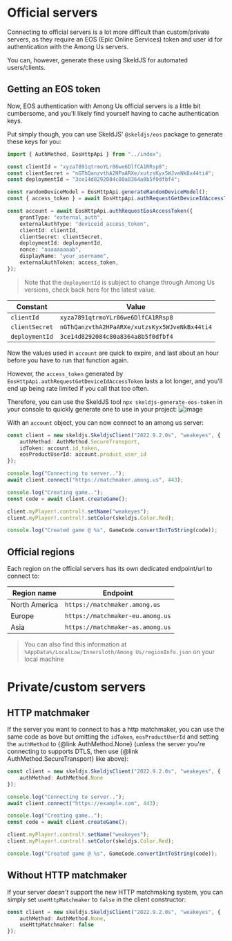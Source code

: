 
# Official servers
Connecting to official servers is a lot more difficult than custom/private servers, as they require an EOS (Epic Online Services) token and user id for authentication with the Among Us servers.

You can, however, generate these using SkeldJS for automated users/clients.

## Getting an EOS token
Now, EOS authentication with Among Us official servers is a little bit cumbersome, and you'll likely find yourself having to cache authentication keys.

Put simply though, you can use SkeldJS' `@skeldjs/eos` package to generate these keys for you:
```ts
import { AuthMethod, EosHttpApi } from "../index";

const clientId = "xyza7891qtrmoYLr86we6DlfCA1RRsp8";
const clientSecret = "nGThQanzvthA2HPaARXe/xutzsKyx5WJveNkBx44ti4";
const deploymentId = "3ce14d8292084c80a8364a8b5f0dfbf4";

const randomDeviceModel = EosHttpApi.generateRandomDeviceModel();
const { access_token } = await EosHttpApi.authRequestGetDeviceIdAccessToken(clientId, clientSecret, randomDeviceModel);

const account = await EosHttpApi.authRequestEosAccessToken({
    grantType: "external_auth",
    externalAuthType: "deviceid_access_token",
    clientId: clientId,
    clientSecret: clientSecret,
    deploymentId: deploymentId,
    nonce: "aaaaaaaaab",
    displayName: "your_username",
    externalAuthToken: access_token,
});
```

> Note that the `deploymentId` is subject to change through Among Us versions, check back here for the latest value.

| Constant | Value |
|----------|-------|
| `clientId` | `xyza7891qtrmoYLr86we6DlfCA1RRsp8` |
| `clientSecret` | `nGThQanzvthA2HPaARXe/xutzsKyx5WJveNkBx44ti4` |
| `deploymentId` | `3ce14d8292084c80a8364a8b5f0dfbf4` |

Now the values used in `account` are quick to expire, and last about an hour before you have to run that function again.

However, the `access_token` generated by `EosHttpApi.authRequestGetDeviceIdAccessToken` lasts a lot longer, and you'll end up being rate limited if you call that too often.

Therefore, you can use the SkeldJS tool `npx skeldjs-generate-eos-token` in your console to quickly generate one to use in your project:
![image](https://user-images.githubusercontent.com/60631511/202309267-a8bb64fb-5d12-4ed7-8f57-07ff70658d82.png)

With an `account` object, you can now connect to an among us server:
```ts
const client = new skeldjs.SkeldjsClient("2022.9.2.0s", "weakeyes", {
    authMethod: AuthMethod.SecureTransport,
    idToken: account.id_token,
    eosProductUserId: account.product_user_id
});

console.log("Connecting to server..");
await client.connect("https://matchmaker.among.us", 443);

console.log("Creating game..");
const code = await client.createGame();

client.myPlayer!.control!.setName("weakeyes");
client.myPlayer!.control!.setColor(skeldjs.Color.Red);

console.log("Created game @ %s", GameCode.convertIntToString(code));
```

## Official regions
Each region on the official servers has its own dedicated endpoint/url to connect to:

| Region name | Endpoint |
|-------------|----------|
| North America | `https://matchmaker.among.us` |
| Europe | `https://matchmaker-eu.among.us` |
| Asia | `https://matchmaker-as.among.us` |

> You can also find this information at `%AppData%/LocalLow/Innersloth/Among Us/regionInfo.json` on your local machine

# Private/custom servers
## HTTP matchmaker
If the server you want to connect to has a http matchmaker, you can use the same code as bove but omitting the `idToken`, `eosProductUserId` and setting the `authMethod` to {@link AuthMethod.None} (unless the server you're connecting to supports DTLS, then use {@link AuthMethod.SecureTransport} like above):

```ts
const client = new skeldjs.SkeldjsClient("2022.9.2.0s", "weakeyes", {
    authMethod: AuthMethod.None
});

console.log("Connecting to server..");
await client.connect("https://example.com", 443);

console.log("Creating game..");
const code = await client.createGame();

client.myPlayer!.control!.setName("weakeyes");
client.myPlayer!.control!.setColor(skeldjs.Color.Red);

console.log("Created game @ %s", GameCode.convertIntToString(code));
```

## Without HTTP matchmaker
If your server _doesn't_ support the new HTTP matchmaking system, you can simply set `useHttpMatchmaker` to `false` in the client constructor:
```ts
const client = new skeldjs.SkeldjsClient("2022.9.2.0s", "weakeyes", {
    authMethod: AuthMethod.None,
    useHttpMatchmaker: false
});
```
